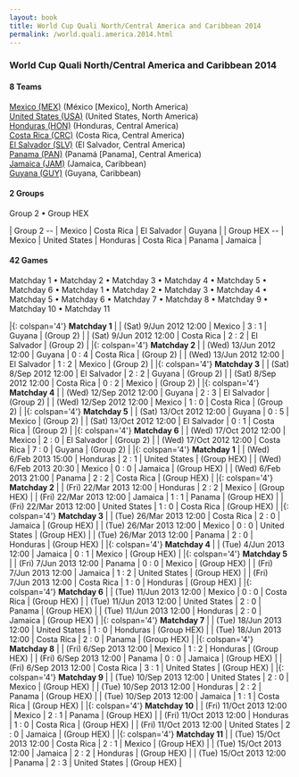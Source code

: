 ```yaml
---
layout: book
title: World Cup Quali North/Central America and Caribbean 2014
permalink: /world.quali.america.2014.html
---
```



### World Cup Quali North/Central America and Caribbean 2014


#### 8 Teams


[Mexico (MEX)](mx.html#mex)  (México [Mexico], North America) <br>
[United States (USA)](us.html#usa)  (United States, North America) <br>
[Honduras (HON)](hn.html#hon)  (Honduras, Central America) <br>
[Costa Rica (CRC)](cr.html#crc)  (Costa Rica, Central America) <br>
[El Salvador (SLV)](sv.html#slv)  (El Salvador, Central America) <br>
[Panama (PAN)](pa.html#pan)  (Panamá [Panama], Central America) <br>
[Jamaica (JAM)](jm.html#jam)  (Jamaica, Caribbean) <br>
[Guyana (GUY)](gy.html#guy)  (Guyana, Caribbean) <br>




#### 2 Groups

 Group 2 •  Group HEX

| Group 2 --  | Mexico  | Costa Rica  | El Salvador  | Guyana  |
| Group HEX --  | Mexico  | United States  | Honduras  | Costa Rica  | Panama  | Jamaica  |

 



#### 42 Games

 Matchday 1 •  Matchday 2 •  Matchday 3 •  Matchday 4 •  Matchday 5 •  Matchday 6 •  Matchday 1 •  Matchday 2 •  Matchday 3 •  Matchday 4 •  Matchday 5 •  Matchday 6 •  Matchday 7 •  Matchday 8 •  Matchday 9 •  Matchday 10 •  Matchday 11


|{: colspan='4'} **Matchday 1**  |
| (Sat) 9/Jun 2012 12:00 | Mexico | 3 : 1 | Guyana | (Group 2) |
| (Sat) 9/Jun 2012 12:00 | Costa Rica | 2 : 2 | El Salvador | (Group 2) |
|{: colspan='4'} **Matchday 2**  |
| (Wed) 13/Jun 2012 12:00 | Guyana | 0 : 4 | Costa Rica | (Group 2) |
| (Wed) 13/Jun 2012 12:00 | El Salvador | 1 : 2 | Mexico | (Group 2) |
|{: colspan='4'} **Matchday 3**  |
| (Sat) 8/Sep 2012 12:00 | El Salvador | 2 : 2 | Guyana | (Group 2) |
| (Sat) 8/Sep 2012 12:00 | Costa Rica | 0 : 2 | Mexico | (Group 2) |
|{: colspan='4'} **Matchday 4**  |
| (Wed) 12/Sep 2012 12:00 | Guyana | 2 : 3 | El Salvador | (Group 2) |
| (Wed) 12/Sep 2012 12:00 | Mexico | 1 : 0 | Costa Rica | (Group 2) |
|{: colspan='4'} **Matchday 5**  |
| (Sat) 13/Oct 2012 12:00 | Guyana | 0 : 5 | Mexico | (Group 2) |
| (Sat) 13/Oct 2012 12:00 | El Salvador | 0 : 1 | Costa Rica | (Group 2) |
|{: colspan='4'} **Matchday 6**  |
| (Wed) 17/Oct 2012 12:00 | Mexico | 2 : 0 | El Salvador | (Group 2) |
| (Wed) 17/Oct 2012 12:00 | Costa Rica | 7 : 0 | Guyana | (Group 2) |
|{: colspan='4'} **Matchday 1**  |
| (Wed) 6/Feb 2013 15:00 | Honduras | 2 : 1 | United States | (Group HEX) |
| (Wed) 6/Feb 2013 20:30 | Mexico | 0 : 0 | Jamaica | (Group HEX) |
| (Wed) 6/Feb 2013 21:00 | Panama | 2 : 2 | Costa Rica | (Group HEX) |
|{: colspan='4'} **Matchday 2**  |
| (Fri) 22/Mar 2013 12:00 | Honduras | 2 : 2 | Mexico | (Group HEX) |
| (Fri) 22/Mar 2013 12:00 | Jamaica | 1 : 1 | Panama | (Group HEX) |
| (Fri) 22/Mar 2013 12:00 | United States | 1 : 0 | Costa Rica | (Group HEX) |
|{: colspan='4'} **Matchday 3**  |
| (Tue) 26/Mar 2013 12:00 | Costa Rica | 2 : 0 | Jamaica | (Group HEX) |
| (Tue) 26/Mar 2013 12:00 | Mexico | 0 : 0 | United States | (Group HEX) |
| (Tue) 26/Mar 2013 12:00 | Panama | 2 : 0 | Honduras | (Group HEX) |
|{: colspan='4'} **Matchday 4**  |
| (Tue) 4/Jun 2013 12:00 | Jamaica | 0 : 1 | Mexico | (Group HEX) |
|{: colspan='4'} **Matchday 5**  |
| (Fri) 7/Jun 2013 12:00 | Panama | 0 : 0 | Mexico | (Group HEX) |
| (Fri) 7/Jun 2013 12:00 | Jamaica | 1 : 2 | United States | (Group HEX) |
| (Fri) 7/Jun 2013 12:00 | Costa Rica | 1 : 0 | Honduras | (Group HEX) |
|{: colspan='4'} **Matchday 6**  |
| (Tue) 11/Jun 2013 12:00 | Mexico | 0 : 0 | Costa Rica | (Group HEX) |
| (Tue) 11/Jun 2013 12:00 | United States | 2 : 0 | Panama | (Group HEX) |
| (Tue) 11/Jun 2013 12:00 | Honduras | 2 : 0 | Jamaica | (Group HEX) |
|{: colspan='4'} **Matchday 7**  |
| (Tue) 18/Jun 2013 12:00 | United States | 1 : 0 | Honduras | (Group HEX) |
| (Tue) 18/Jun 2013 12:00 | Costa Rica | 2 : 0 | Panama | (Group HEX) |
|{: colspan='4'} **Matchday 8**  |
| (Fri) 6/Sep 2013 12:00 | Mexico | 1 : 2 | Honduras | (Group HEX) |
| (Fri) 6/Sep 2013 12:00 | Panama | 0 : 0 | Jamaica | (Group HEX) |
| (Fri) 6/Sep 2013 12:00 | Costa Rica | 3 : 1 | United States | (Group HEX) |
|{: colspan='4'} **Matchday 9**  |
| (Tue) 10/Sep 2013 12:00 | United States | 2 : 0 | Mexico | (Group HEX) |
| (Tue) 10/Sep 2013 12:00 | Honduras | 2 : 2 | Panama | (Group HEX) |
| (Tue) 10/Sep 2013 12:00 | Jamaica | 1 : 1 | Costa Rica | (Group HEX) |
|{: colspan='4'} **Matchday 10**  |
| (Fri) 11/Oct 2013 12:00 | Mexico | 2 : 1 | Panama | (Group HEX) |
| (Fri) 11/Oct 2013 12:00 | Honduras | 1 : 0 | Costa Rica | (Group HEX) |
| (Fri) 11/Oct 2013 12:00 | United States | 2 : 0 | Jamaica | (Group HEX) |
|{: colspan='4'} **Matchday 11**  |
| (Tue) 15/Oct 2013 12:00 | Costa Rica | 2 : 1 | Mexico | (Group HEX) |
| (Tue) 15/Oct 2013 12:00 | Jamaica | 2 : 2 | Honduras | (Group HEX) |
| (Tue) 15/Oct 2013 12:00 | Panama | 2 : 3 | United States | (Group HEX) |
